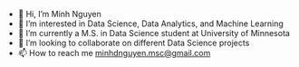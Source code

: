 - 👋 Hi, I’m Minh Nguyen
- 👀 I’m interested in Data Science, Data Analytics, and Machine Learning
- 🌱 I’m currently a M.S. in Data Science student at University of Minnesota
- 💞️ I’m looking to collaborate on different Data Science projects
- 📫 How to reach me minhdnguyen.msc@gmail.com

<!---
minhnguyen10/minhnguyen10 is a ✨ special ✨ repository because its `README.md` (this file) appears on your GitHub profile.
You can click the Preview link to take a look at your changes.
--->
